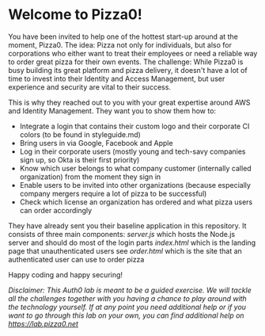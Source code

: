 # Welcome to Pizza0!
You have been invited to help one of the hottest start-up around at the moment, Pizza0. The idea: Pizza not only for individuals, but also for corporations who either want to treat their employees or need a reliable way to order great pizza for their own events. The challenge: While Pizza0 is busy building its great platform and pizza delivery, it doesn't have a lot of time to invest into their Identity and Access Management, but user experience and security are vital to their success. 

This is why they reached out to you with your great expertise around AWS and Identity Management. They want you to show them how to:
- Integrate a login that contains their custom logo and their corporate CI colors (to be found in styleguide.md)
- Bring users in via Google, Facebook and Apple
- Log in their corporate users (mostly young and tech-savy companies sign up, so Okta is their first priority)
- Know which user belongs to what company customer (internally called organization) from the moment they sign in
- Enable users to be invited into other organizations (because especially company mergers require a lot of pizza to be successful)
- Check which license an organization has ordered and what pizza users can order accordingly

They have already sent you their baseline application in this repository. It consists of three main components:
*server.js* which hosts the Node.js server and should do most of the login parts
*index.html* which is the landing page that unauthenticated users see
*order.html* which is the site that an authenticated user can use to order pizza

Happy coding and happy securing!

*Disclaimer: This Auth0 lab is meant to be a guided exercise. We will tackle all the challenges together with you having a chance to play around with the technology yourself. If at any point you need additional help or if you want to go through this lab on your own, you can find additional help on https://lab.pizza0.net*